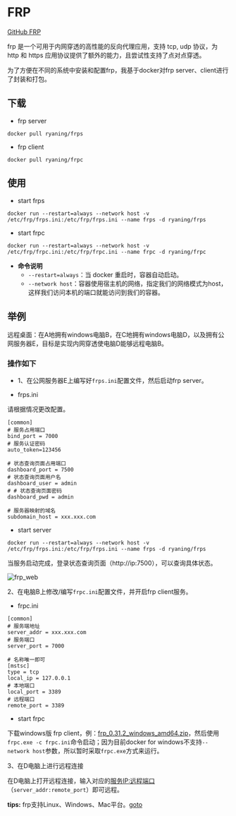 # FRP

[GitHub FRP][1]

frp 是一个可用于内网穿透的高性能的反向代理应用，支持 tcp, udp 协议，为 http 和 https 应用协议提供了额外的能力，且尝试性支持了点对点穿透。

为了方便在不同的系统中安装和配置frp，我基于docker对frp server、client进行了封装和打包。

## 下载

* frp server

```
docker pull ryaning/frps
```

* frp client

```
docker pull ryaning/frpc
```

## 使用

* start frps

```
docker run --restart=always --network host -v /etc/frp/frps.ini:/etc/frp/frps.ini --name frps -d ryaning/frps
```

* start frpc

```
docker run --restart=always --network host -v /etc/frp/frpc.ini:/etc/frp/frpc.ini --name frpc -d ryaning/frpc
```

* **命令说明**
    * `--restart=always`：当 docker 重启时，容器自动启动。
    * `--network host`：容器使用宿主机的网络，指定我们的网络模式为host，这样我们访问本机的端口就能访问到我们的容器。

## 举例

远程桌面：在A地拥有windows电脑B，在C地拥有windows电脑D，以及拥有公网服务器E，目标是实现内网穿透使电脑D能够远程电脑B。

### 操作如下

* 1、在公网服务器E上编写好`frps.ini`配置文件，然后启动frp server。

* frps.ini

请根据情况更改配置。

```
[common]
# 服务占用端口
bind_port = 7000
# 服务认证密码
auto_token=123456

# 状态查询页面占用端口
dashboard_port = 7500
# 状态查询页面用户名
dashboard_user = admin
# # 状态查询页面密码
dashboard_pwd = admin

# 服务器映射的域名
subdomain_host = xxx.xxx.com
```

* start server

```
docker run --restart=always --network host -v /etc/frp/frps.ini:/etc/frp/frps.ini --name frps -d ryaning/frps
```

当服务启动完成，登录状态查询页面（http://ip:7500），可以查询具体状态。

![frp_web](https://image.ryana.cn/uploads/big/77e48c280af85ae783af0ca58000b21d.png)

2、在电脑B上修改/编写`frpc.ini`配置文件，并开启frp client服务。

* frpc.ini

```
[common]
# 服务端地址
server_addr = xxx.xxx.com
# 服务端口
server_port = 7000

# 名称唯一即可
[mstsc]
type = tcp
local_ip = 127.0.0.1
# 本地端口
local_port = 3389
# 远程端口
remote_port = 3389
```

* start frpc

下载windows版 frp client，例：[frp_0.31.2_windows_amd64.zip][2]，然后使用`frpc.exe -c frpc.ini`命令启动；因为目前docker for windows不支持`--network host`参数，所以暂时采取`frpc.exe`方式来运行。

3、在D电脑上进行远程连接

在D电脑上打开远程连接，输入对应的<u>服务IP:远程端口</u>（`server_addr:remote_port`）即可远程。

**tips:** frp支持Linux、Windows、Mac平台。[goto][3]

[1]:https://github.com/fatedier/frp/blob/master/README_zh.md
[2]:https://github.com/fatedier/frp/releases/download/v0.31.2/frp_0.31.2_windows_amd64.zip
[3]:https://github.com/fatedier/frp/releases